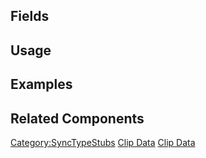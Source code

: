 <languages></languages> <translate>

## Fields

## Usage

## Examples

## Related Components

</translate>

[Category:SyncTypeStubs](Category:SyncTypeStubs "wikilink") [Clip
Data](Category:SyncTypes{{#translation:}} "wikilink") [Clip
Data](Category:SyncTypes:Uncategorized{{#translation:}} "wikilink")